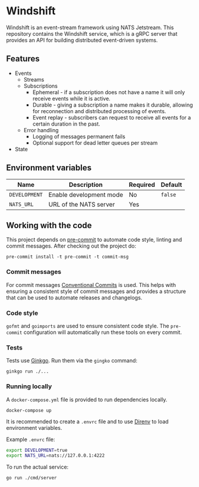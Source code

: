 # Windshift

Windshift is an event-stream framework using NATS Jetstream. This repository
contains the Windshift service, which is a gRPC server that provides an API for
building distributed event-driven systems.

## Features

- Events
  - Streams
  - Subscriptions
    - Ephemeral - if a subscription does not have a name it will only
      receive events while it is active.
    - Durable - giving a subscription a name makes it durable, allowing
      for reconnection and distributed processing of events.
    - Event replay - subscribers can request to receive all events for a certain
      duration in the past.
  - Error handling
    - Logging of messages permanent fails
    - Optional support for dead letter queues per stream
- State

## Environment variables

| Name          | Description             | Required | Default |
| ------------- | ----------------------- | -------- | ------- |
| `DEVELOPMENT` | Enable development mode | No       | `false` |
| `NATS_URL`    | URL of the NATS server  | Yes      |         |

## Working with the code

This project depends on [pre-commit](https://pre-commit.com/) to automate
code style, linting and commit messages. After checking out the project do:

```console
pre-commit install -t pre-commit -t commit-msg
```

### Commit messages

For commit messages [Conventional Commits](https://www.conventionalcommits.org/en/v1.0.0/)
is used. This helps with ensuring a consistent style of commit messages and
provides a structure that can be used to automate releases and changelogs.

### Code style

`gofmt` and `goimports` are used to ensure consistent code style. The
`pre-commit` configuration will automatically run these tools on every commit.

### Tests

Tests use [Ginkgo](https://onsi.github.io/ginkgo/). Run them via the `gingko`
command:

```console
ginkgo run ./...
```

### Running locally

A `docker-compose.yml` file is provided to run dependencies locally.

```console
docker-compose up
```

It is recommended to create a `.envrc` file and to use [Direnv](https://direnv.net/)
to load environment variables.

Example `.envrc` file:

```sh
export DEVELOPMENT=true
export NATS_URL=nats://127.0.0.1:4222
```

To run the actual service:

```console
go run ./cmd/server
```
